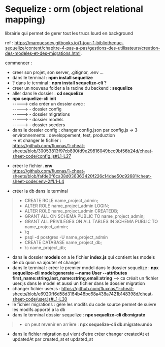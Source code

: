# Sequelize : orm (object relational mapping) 

librairie qui permet de gerer tout les trucs lourd en background

ref : https://marquesdev.gitbooks.io/1-jour-1-bibliotheque-sequelize/content/chapitre-4-pas-a-pas/gestions-des-utilisateurs/creation-des-modeles-et-des-migrations.html.  

commencer : 
- creer son projet, son server, .gitignor, .env ...   
- dans le terminal : **npm install sequelize**   
- ? dans le terminal : **npm install sequelize-cli** ?   
- creer un nouveau folder a la racine du backend : **sequelize**   
- aller dans le dossier : **cd sequelize**    
- **npx sequelize-cli init**    
-----> cela créer un dossier avec :   
-----> - dossier config   
-----> - dossier migrations   
-----> - dossier models   
-----> - dossier seeders   
- dans le dossier config : changer config.json par config.js
-> 3 environnements : developpement, test, production  
-> et changer le fichier :   
https://github.com/fluxnas/1-cheat-sheets/blob/30053813f97cb890fd9e29816049bcc9bf56b24d/cheat-sheet-code/config.js#L1-L27
+ créer le fichier **.env**  
https://github.com/fluxnas/1-cheat-sheets/blob/fafde0f6ca38d036363420f226c14dae50c92681/cheat-sheet-code/.env-2#L1-L4
- créer la db dans le terminal 
> - CREATE ROLE name_project_admin;
> - ALTER ROLE name_project_admin LOGIN;
> - ALTER ROLE name_project_admin CREATEDB;
> - GRANT ALL ON SCHEMA PUBLIC TO name_project_admin;
> - GRANT ALL PRIVILEGES ON ALL TABLES IN SCHEMA PUBLIC TO name_project_admin;
> - \q
> - psql -d postgres -U name_project_admin
> - CREATE DATABASE name_project_db;
> - \c name_project_db;

- dans le dossier **models** on a le fichier **index.js** qui contient les models de db quon va ajouter et changer  
- dans le terminal : créer le premier model dans le dossier sequelize : **npx sequelize-cli model:generate --name User --attributes first_name:string,last_name:string,email:string**
--> ca créait un fichier user.js dans le model et aussi un fichier dans le dossier migration
- changer fichier user.js :
https://github.com/fluxnas/1-cheat-sheets/blob/e6920ff6d58d3184b48bc68a438a7421b148398d/cheat-sheet-code/user.js#L1-L30
- le fichier migrations : gère les modifs du code source permet de suivre les modifs apporté a la db
- dans le terminal dossier sequelize : **npx sequelize-cli db:migrate**
> - on peut revenir en arrière : **npx sequelize-cli db:migrate:undo**
-  dans le fichier migration qui vient d'etre créer changer createdAt et updatedAt par created_at et updated_at
